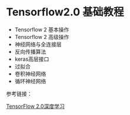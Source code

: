 # Tensorflow2.0 基础教程
- Tensorflow 2 基本操作
- Tensorflow 2 高级操作
- 神经网络与全连接层
- 反向传播算法
- keras高层接口
- 过拟合
- 卷积神经网络
- 循环神经网络





参考链接：

[TensorFlow 2.0深度学习](https://github.com/dragen1860/Deep-Learning-with-TensorFlow-book)

